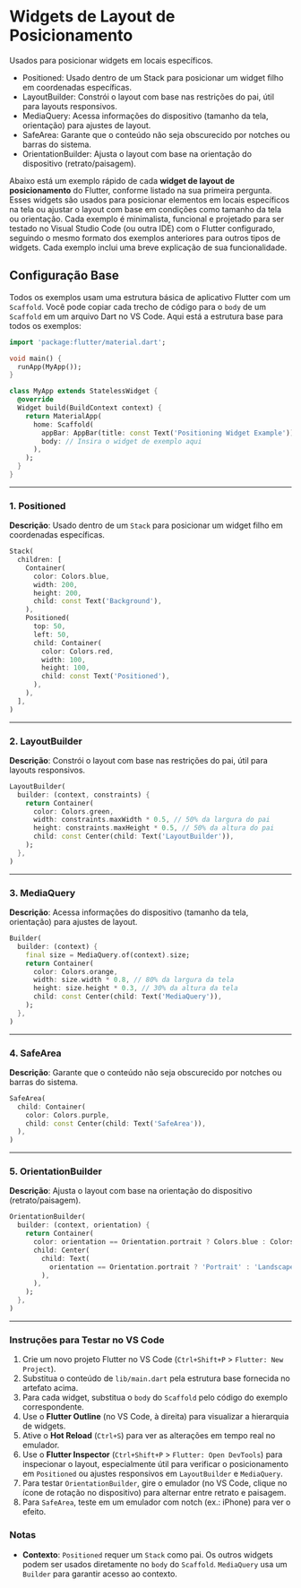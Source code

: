 # Widgets de Layout de Posicionamento

Usados para posicionar widgets em locais específicos.

- Positioned: Usado dentro de um Stack para posicionar um widget filho em coordenadas específicas.
- LayoutBuilder: Constrói o layout com base nas restrições do pai, útil para layouts responsivos.
- MediaQuery: Acessa informações do dispositivo (tamanho da tela, orientação) para ajustes de layout.
- SafeArea: Garante que o conteúdo não seja obscurecido por notches ou barras do sistema.
- OrientationBuilder: Ajusta o layout com base na orientação do dispositivo (retrato/paisagem).

Abaixo está um exemplo rápido de cada **widget de layout de posicionamento** do Flutter, conforme listado na sua primeira pergunta. Esses widgets são usados para posicionar elementos em locais específicos na tela ou ajustar o layout com base em condições como tamanho da tela ou orientação. Cada exemplo é minimalista, funcional e projetado para ser testado no Visual Studio Code (ou outra IDE) com o Flutter configurado, seguindo o mesmo formato dos exemplos anteriores para outros tipos de widgets. Cada exemplo inclui uma breve explicação de sua funcionalidade.

## Configuração Base

Todos os exemplos usam uma estrutura básica de aplicativo Flutter com um `Scaffold`. Você pode copiar cada trecho de código para o `body` de um `Scaffold` em um arquivo Dart no VS Code. Aqui está a estrutura base para todos os exemplos:

```dart
import 'package:flutter/material.dart';

void main() {
  runApp(MyApp());
}

class MyApp extends StatelessWidget {
  @override
  Widget build(BuildContext context) {
    return MaterialApp(
      home: Scaffold(
        appBar: AppBar(title: const Text('Positioning Widget Example')),
        body: // Insira o widget de exemplo aqui
      ),
    );
  }
}

```

---

### 1. **Positioned**

**Descrição**: Usado dentro de um `Stack` para posicionar um widget filho em coordenadas específicas.

```dart
Stack(
  children: [
    Container(
      color: Colors.blue,
      width: 200,
      height: 200,
      child: const Text('Background'),
    ),
    Positioned(
      top: 50,
      left: 50,
      child: Container(
        color: Colors.red,
        width: 100,
        height: 100,
        child: const Text('Positioned'),
      ),
    ),
  ],
)
```

---

### 2. **LayoutBuilder**

**Descrição**: Constrói o layout com base nas restrições do pai, útil para layouts responsivos.

```dart
LayoutBuilder(
  builder: (context, constraints) {
    return Container(
      color: Colors.green,
      width: constraints.maxWidth * 0.5, // 50% da largura do pai
      height: constraints.maxHeight * 0.5, // 50% da altura do pai
      child: const Center(child: Text('LayoutBuilder')),
    );
  },
)
```

---

### 3. **MediaQuery**

**Descrição**: Acessa informações do dispositivo (tamanho da tela, orientação) para ajustes de layout.

```dart
Builder(
  builder: (context) {
    final size = MediaQuery.of(context).size;
    return Container(
      color: Colors.orange,
      width: size.width * 0.8, // 80% da largura da tela
      height: size.height * 0.3, // 30% da altura da tela
      child: const Center(child: Text('MediaQuery')),
    );
  },
)
```

---

### 4. **SafeArea**

**Descrição**: Garante que o conteúdo não seja obscurecido por notches ou barras do sistema.

```dart
SafeArea(
  child: Container(
    color: Colors.purple,
    child: const Center(child: Text('SafeArea')),
  ),
)
```

---

### 5. **OrientationBuilder**

**Descrição**: Ajusta o layout com base na orientação do dispositivo (retrato/paisagem).

```dart
OrientationBuilder(
  builder: (context, orientation) {
    return Container(
      color: orientation == Orientation.portrait ? Colors.blue : Colors.green,
      child: Center(
        child: Text(
          orientation == Orientation.portrait ? 'Portrait' : 'Landscape',
        ),
      ),
    );
  },
)
```

---

### Instruções para Testar no VS Code

1. Crie um novo projeto Flutter no VS Code (`Ctrl+Shift+P` > `Flutter: New Project`).
2. Substitua o conteúdo de `lib/main.dart` pela estrutura base fornecida no artefato acima.
3. Para cada widget, substitua o `body` do `Scaffold` pelo código do exemplo correspondente.
4. Use o **Flutter Outline** (no VS Code, à direita) para visualizar a hierarquia de widgets.
5. Ative o **Hot Reload** (`Ctrl+S`) para ver as alterações em tempo real no emulador.
6. Use o **Flutter Inspector** (`Ctrl+Shift+P` > `Flutter: Open DevTools`) para inspecionar o layout, especialmente útil para verificar o posicionamento em `Positioned` ou ajustes responsivos em `LayoutBuilder` e `MediaQuery`.
7. Para testar `OrientationBuilder`, gire o emulador (no VS Code, clique no ícone de rotação no dispositivo) para alternar entre retrato e paisagem.
8. Para `SafeArea`, teste em um emulador com notch (ex.: iPhone) para ver o efeito.

### Notas

- **Contexto**: `Positioned` requer um `Stack` como pai. Os outros widgets podem ser usados diretamente no `body` do `Scaffold`. `MediaQuery` usa um `Builder` para garantir acesso ao contexto.
